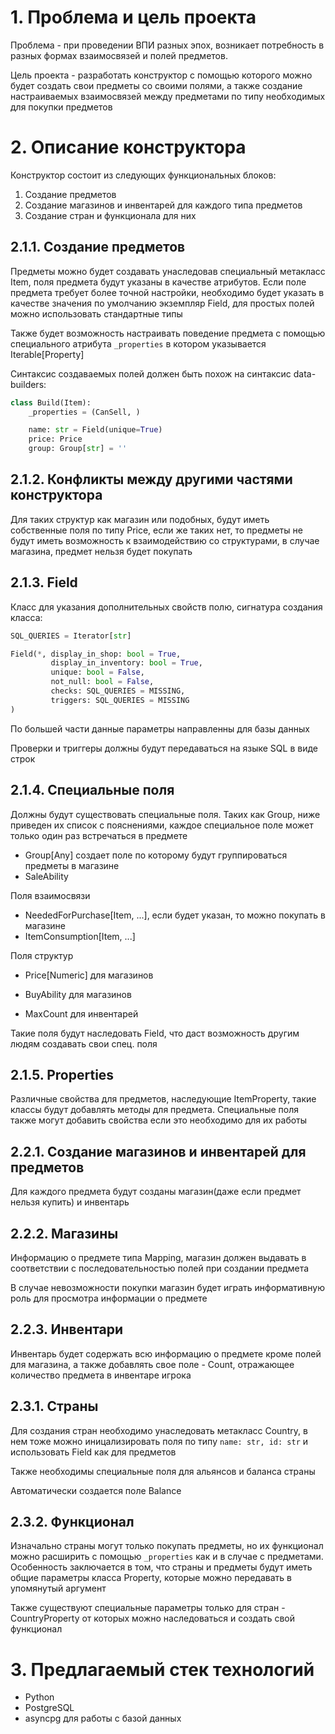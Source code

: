 # 1. Проблема и цель проекта

Проблема - при проведении ВПИ разных эпох, возникает потребность в разных 
формах взаимосвязей и полей предметов.

Цель проекта - разработать конструктор с помощью которого можно будет создать 
свои предметы со своими полями, а также создание настраиваемых взаимосвязей 
между предметами по типу необходимых для покупки предметов

# 2. Описание конструктора

Конструктор состоит из следующих функциональных блоков:

1. Создание предметов
2. Создание магазинов и инвентарей для каждого типа предметов
3. Создание стран и функционала для них

## 2.1.1. Создание предметов

Предметы можно будет создавать унаследовав специальный метакласс Item, поля 
предмета будут указаны в качестве атрибутов. Если поле предмета требует более 
точной настройки, необходимо будет указать в качестве значения по умолчанию
экземпляр Field, для простых полей можно использовать стандартные типы

Также будет возможность настраивать поведение предмета с помощью специального атрибута
`_properties` в котором указывается Iterable[Property]

Синтаксис создаваемых полей должен быть похож на синтаксис data-builders:
```python
class Build(Item):
    _properties = (CanSell, )

    name: str = Field(unique=True)
    price: Price
    group: Group[str] = ''
```

## 2.1.2. Конфликты между другими частями конструктора

Для таких структур как магазин или подобных, будут иметь собственные поля по 
типу Price, если же таких нет, то предметы не будут иметь возможность к 
взаимодействию со структурами, в случае магазина, предмет нельзя будет покупать

## 2.1.3. Field

Класс для указания дополнительных свойств полю, сигнатура создания класса:
```python
SQL_QUERIES = Iterator[str]

Field(*, display_in_shop: bool = True,
         display_in_inventory: bool = True,
         unique: bool = False, 
         not_null: bool = False,
         checks: SQL_QUERIES = MISSING, 
         triggers: SQL_QUERIES = MISSING
)
```
По большей части данные параметры направленны для базы данных

Проверки и триггеры должны будут передаваться на языке SQL в виде строк

## 2.1.4. Специальные поля

Должны будут существовать специальные поля. Таких как Group, ниже приведен их список с пояснениями,
каждое специальное поле может только один раз встречаться в предмете

- Group[Any] создает поле по которому будут группироваться предметы в магазине
- SaleAbility

Поля взаимосвязи
 - NeededForPurchase[Item, ...], если будет указан, то можно покупать в магазине
 - ItemConsumption[Item, ...]

Поля структур
 - Price[Numeric] для магазинов
 - BuyAbility для магазинов

 - MaxCount для инвентарей

Такие поля будут наследовать Field, что даст возможность другим людям создавать свои спец. поля

## 2.1.5. Properties

Различные свойства для предметов, наследующие ItemProperty, такие классы будут
добавлять методы для предмета. Специальные поля также могут добавить свойства
если это необходимо для их работы

## 2.2.1. Создание магазинов и инвентарей для предметов

Для каждого предмета будут созданы магазин(даже если предмет нельзя купить) и инвентарь

## 2.2.2. Магазины

Информацию о предмете типа Mapping, магазин должен выдавать в 
соответствии с последовательностью полей при создании предмета

В случае невозможности покупки магазин будет играть информативную роль для просмотра
информации о предмете

## 2.2.3. Инвентари

Инвентарь будет содержать всю информацию о предмете кроме полей для магазина, а
также добавлять свое поле - Count, отражающее количество предмета в инвентаре игрока

## 2.3.1. Страны

Для создания стран необходимо унаследовать метакласс Country, в нем тоже можно 
иницализировать поля по типу `name: str, id: str` и использовать Field как для предметов

Также необходимы специальные поля для альянсов и баланса страны

Автоматически создается поле Balance

## 2.3.2. Функционал

Изначально страны могут только покупать предметы, но их функционал можно расширить
с помощью `_properties` как и в случае с предметами. Особенность заключается в 
том, что страны и предметы будут иметь общие параметры класса Property, которые
можно передавать в упомянутый аргумент

Также существуют специальные параметры только для стран - CountryProperty от
которых можно наследоваться и создать свой функционал

# 3. Предлагаемый стек технологий

- Python
- PostgreSQL
- asyncpg для работы с базой данных
